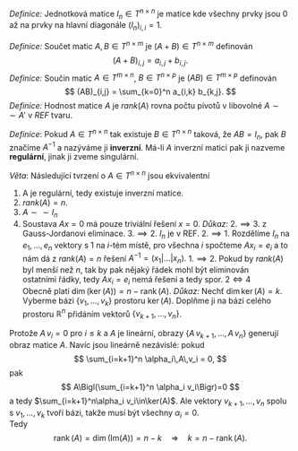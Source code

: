*Definice:* Jednotková matice $I_{n} \in T^{n \times n}$ je matice kde všechny prvky jsou $0$ až na prvky na hlavní diagonále $(I_{n})_{i,i} = 1$.

*Definice:* Součet matic $A,B \in T^{n\times m}$ je $(A+B) \in T^{n\times m}$ definován
$$
(A+B)_{i,j} = a_{i,j} + b_{i,j}.
$$
*Definice:* Součin matic $A\in T^{m \times n}$, $B\in T^{n \times p}$ je $(AB) \in T^{m \times p}$ definován
$$
(AB)_{i,j} = \sum_{k=0}^n a_{i,k} b_{k,j}.
$$
*Definice:* Hodnost matice $A$ je $rank(A)$ rovna počtu pivotů v libovolné $A\sim\sim A'$ v $REF$ tvaru.

*Definice*: Pokud $A \in T^{n\times n}$ tak existuje $B \in T^{n \times n}$ taková, že $AB = I_{n}$, pak $B$ značíme $A^{-1}$ a nazýváme ji **inverzní**.
Má-li $A$ inverzní matici pak ji nazveme **regulární**, jinak ji zveme singulární.

*Věta*: Následující tvrzení o $A \in T^{n \times n}$ jsou ekvivalentní
1. A je regulární, tedy existuje inverzní matice.
2. $rank(A) = n$.
3. $A \sim\sim I_{n}$
4. Soustava $Ax=0$ má pouze triviální řešení $x = 0$.
*Důkaz:* $2. \implies 3.$ z Gauss-Jordanovi eliminace. $3. \implies 2.$ $I_{n}$ je v REF.
$2. \implies 1.$ Rozdělíme $I_{n}$ na $e_{1},\dots,e_{n}$ vektory s $1$ na $i$-tém místě, pro všechna $i$ spočteme $Ax_{i} =e_{i}$ a to nám dá z $rank(A) = n$ řešení $A^{-1} = (x_{1}|\dots|x_{n}).$ $1. \implies 2.$ Pokud by $rank(A)$ byl menší než $n$, tak by pak nějaký řádek mohl být eliminován ostatními řádky, tedy $Ax_{i} =e_{i}$ nemá řešení a tedy spor.
$2 \iff 4$  
Obecně platí $\dim(\ker(A)) = n - \operatorname{rank}(A).$
*Důkaz:* Nechť $\dim\ker(A)=k$. Vyberme bázi $\{v_1,\dots,v_k\}$ prostoru $\ker(A).$ Doplňme ji na bázi celého prostoru $\mathbb{R}^n$ přidáním vektorů $\{v_{k+1},\dots,v_n\}$.  

Protože $A\,v_i=0$ pro $i\le k$ a $A$ je lineární, obrazy $\{A\,v_{k+1},\dots,A\,v_n\}$ generují obraz matice $A$. Navíc jsou lineárně nezávislé: 
pokud  
$$
\sum_{i=k+1}^n \alpha_i\,A\,v_i = 0,
$$
pak
$$
A\Bigl(\sum_{i=k+1}^n \alpha_i v_i\Bigr)=0
$$
a tedy $\sum_{i=k+1}^n\alpha_i v_i\in\ker(A)$. Ale vektory $v_{k+1},\dots,v_n$ spolu s $v_1,\dots,v_k$ tvoří bázi, takže musí být všechny $\alpha_i=0$.  
Tedy  
$$
\operatorname{rank}(A)
=\dim\bigl(\mathrm{Im}(A)\bigr)
=n-k
\quad\Longrightarrow\quad
k = n - \operatorname{rank}(A).
$$
